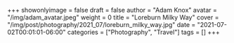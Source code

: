 +++
showonlyimage = false
draft = false
author = "Adam Knox"
avatar = "/img/adam_avatar.jpeg"
weight = 0
title = "Loreburn Milky Way"
cover = "/img/post/photography/2021_07/loreburn_milky_way.jpg"
date = "2021-07-02T00:01:01-06:00"
categories = ["Photography", "Travel"]
tags = []
+++
<!--more-->
